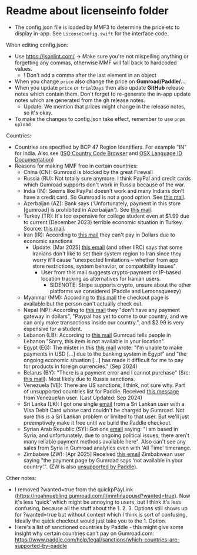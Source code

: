 # Readme about licenseinfo folder

- The config.json file is loaded by MMF3 to determine the price etc to display in-app. See `LicenseConfig.swift` for the interface code.

When editing config.json: 
- Use https://jsonlint.com/ -> Make sure you're not mispelling anything or forgetting any commas, otherwise MMF will fall back to hardcoded values.
  - ! Don't add a comma after the last element in an object
- When you change `price` also change the price on **Gumroad/Paddle/...**
- When you update `price` or `trialDays` then also update **GitHub** release notes which contain them. Don't forget to re-generate the in-app update notes which are generated from the gh release notes.
  - Update: We mention that prices might change in the release notes, so it's okay.
- To make the changes to config.json take effect, remember to use `pnpm upload`

Countries:
- Countries are specified by BCP 47 Region Identifiers. For example "IN" for India. Also see ([ISO Country Code Browser](https://www.iso.org/obp/ui/#search) and [OSX Language ID Documentation](https://developer.apple.com/library/archive/documentation/MacOSX/Conceptual/BPInternational/LanguageandLocaleIDs/LanguageandLocaleIDs.html))
- Reasons for making MMF free in certain countries:
  - China (CN): Gumroad is blocked by the great Firewall
  - Russia (RU): Not totally sure anymore. I think PayPal and credit cards which Gumroad supports don't work in Russia because of the war.
  - India (IN): Seems like PayPal doesn't work and many Indians don't have a credit card. So Gumroad is not a good option. See [this mail](message:<6F7DBCB6-CF25-4FA4-8EC1-B9ACA7DF414F@icloud.com>).
  - Azerbaijan (AZ): Bank says ('Unfortunately, payment in this store [gumroad] is prohibited in Azerbaijan'). See [this mail](message:<4656428B-A309-4306-AF73-BA8660B805A1@gmail.com>).
  - Turkey (TR): It's too expensive for college student even at $1.99 due to current (December 2023) terrible economic situation in Turkey. Source: [this mail](message:<5C18F7A2-8336-48B5-A458-D6A193CEFFAC@icloud.com>).
  - Iran (IR): According to [this mail](message:<CAHkB1paSesFmjY-AehsPuOUr5WfZACkXCxDuaWtqgdn4kKrcuw@mail.gmail.com>) they can't pay in Dollars due to economic sanctions
      - Update: [Mar 2025] [this email](message:<87429F97-8B7B-4FBD-BEBE-90E7724943A1@gmail.com>) (and other IIRC) says that some Iranians don't like to set their system region to Iran since they worry it'll cause "unexpected limitations – whether from app store restrictions, system behavior, or compatibility issues".
        - User from this mail suggests crypto-payment or IP-based location tracking as alternatives for Iranian users. 
          - SIDENOTE: Stripe supports crypto, unsure about the other platforms we considered (Paddle and Lemonsqueezy)
  - Myanmar (MM): According to [this mail](message:<0FD140DD-9672-4B29-BEA5-F3EEBAE0736A@gmail.com>) the checkout page is available but the person can't actually check out.
  - Nepal (NP): According to [this mail](message:<CAFf=ELgRHw0d0G10z-JbO7RpiVrkc8Ktjh0QoaFmAG6O2NVw-Q@mail.gmail.com>) they "don't have any payment gateway in dollars", "Paypal has yet to come to our country, and we can only make transactions inside our country.", and $2.99 is very expensive for a student.
  - Lebanon (LB): According to [this mail](message:<769F6BFC-D895-4DC3-8207-7CCDD51D7A18@icloud.com>) Gumroad tells people in Lebanon "Sorry, this item is not available in your location". 
  - Egypt (EG): The mister in this [this mail](message:<CABj_fxkd40BWQq5UwdfkVZu=qBsz6+Ova8QzWogasJLhVPACXw@mail.gmail.com>) wrote: "I'm unable to make payments in USD [...] due to the banking system in Egypt" and "the ongoing economic situation [...] has made it difficult for me to pay for products in foreign currencies." (Sep 2024)
  - Belarus (BY): "There is a payment error and I cannot purchase" (Src: [this mail](message:<02929B0E-719D-44D8-9A11-2B8D3F4A2B13@icloud.com>)). Most likely due to Russia sanctions.
  - Venezuela (VE): There are US sanctions, I think, not sure why. Part of unsupported countries list for Paddle. Received [this message](message:<GoC9yZV6u_WniGgCiCvc3uErhT1FseoKHFjXJFa4I3_5pCbm18q-QrwHtM1GJsW-pxwDMD5ZiBn7cSXeWxdrAK43vWC1TdX1p4qcT8Lc1GY=@proton.me>) from Venezuelan user. (Last Updated: Sep 2024)
  - Sri Lanka (LK): I got one single [email](message:<CACu8jAS3uoCB2v1VrNxRdz9ENvg3Tuu6eaq++R5twq_Q6u=Dxg@mail.gmail.com>) from a Sri Lankan user with a Visa Debit Card whose card couldn't be charged by Gumroad. Not sure this is a Sri Lankan problem or limited to that user. But we'll just preemptively make it free until we build the Paddle checkout.
  - Syrian Arab Republic (SY): Got one [email](message:<CANu2DJJ=3iM6_u+Ma5FSTc-Trd+-7-wuayOsyckW1YULU59Erg@mail.gmail.com>) saying: "I am based in Syria, and unfortunately, due to ongoing political issues, there aren't many reliable payment methods available here". Also can't see any sales from Syria in Gumroad analytics even with 'All Time' timerange.
  - Zimbabwe (ZW): [Apr 2025] Received [this email](message:<11F2CD7C-D1D1-41C8-BE4D-2F2F05DB869A@icloud.com>) Zimbabwean user saying "the payment page by Gumroad says ‘not available in your country’.". (ZW is also [unsupported by Paddle](https://www.paddle.com/help/start/intro-to-paddle/which-countries-are-supported-by-paddle)).

Other notes:
- I removed ?wanted=true from the quickpPayLink (https://noahnuebling.gumroad.com/l/mmfinappusd?wanted=true). Now it's less 'quick' which might be annoying to users, but I think it's less confusing, because all the stuff about the 1. 2. 3. Options still shows up for ?wanted=true but without context which I think is sort of confusing. Ideally the quick checkout would just take you to the 1. Option.
- Here's a list of sanctioned countries by Paddle - this might give some insight why certain countries can't pay on Gumroad.com: https://www.paddle.com/help/legal/sanctions/which-countries-are-supported-by-paddle